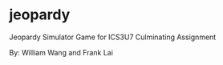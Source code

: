 # jeopardy
Jeopardy Simulator Game for ICS3U7 Culminating Assignment

By: William Wang and Frank Lai
